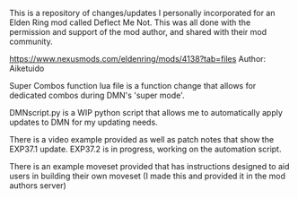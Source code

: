 This is a repository of changes/updates I personally incorporated for an Elden Ring mod called Deflect Me Not. This was all done with the permission and support of the mod author, and shared with their mod community.

https://www.nexusmods.com/eldenring/mods/4138?tab=files Author: Aiketuido


Super Combos function lua file is a function change that allows for dedicated combos during DMN's 'super mode'.

DMNscript.py is a WIP python script that allows me to automatically apply updates to DMN for my updating needs.

There is a video example provided as well as patch notes that show the EXP37.1 update. EXP37.2 is in progress, working on the automation script.

There is an example moveset provided that has instructions designed to aid users in building their own moveset (I made this and provided it in the mod authors server)
